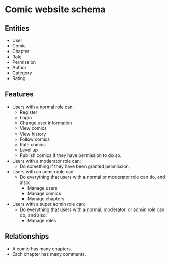 # Comic website schema

## Entities

* User
* Comic
* Chapter
* Role
* Permission
* Author
* Category
* Rating

## Features

* Users with a normal role can:
    * Register
    * Login
    * Change user information
    * View comics
    * View history
    * Follow comics
    * Rate comics
    * Level up
    * Publish comics if they have permission to do so.
* Users with a moderator role can:
    * Do something if they have been granted permission.
* Users with an admin role can:
    * Do everything that users with a normal or moderator role can do, and also:
      * Manage users
      * Manage comics
      * Manage chapters
* Users with a super admin role can:
    * Do everything that users with a normal, moderator, or admin role can do, and also:
      * Manage roles

## Relationships

* A comic has many chapters.
* Each chapter has many comments.